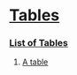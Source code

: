 # [Tables](#tables)

  
### [List of Tables](#list-of-tables)  
  
1.  [A table][1]  


[1]: http://localhost/sub-1/document#a-table "A table"
